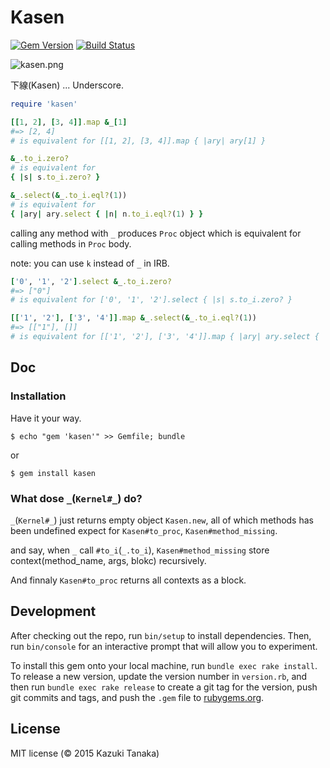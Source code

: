 # Kasen

[![Gem Version](https://badge.fury.io/rb/kasen.svg)](http://badge.fury.io/rb/kasen)
[![Build Status](https://travis-ci.org/gogotanaka/_.svg)](https://travis-ci.org/gogotanaka/_)

![kasen.png](https://qiita-image-store.s3.amazonaws.com/0/30440/7ac5c816-ad6d-dd62-1783-a2c435455fde.png)

下線(Kasen) ... Underscore.

```ruby
require 'kasen'

[[1, 2], [3, 4]].map &_[1]
#=> [2, 4]
# is equivalent for [[1, 2], [3, 4]].map { |ary| ary[1] }

&_.to_i.zero?
# is equivalent for
{ |s| s.to_i.zero? }

&_.select(&_.to_i.eql?(1))
# is equivalent for
{ |ary| ary.select { |n| n.to_i.eql?(1) } }
```

calling any method with `_` produces `Proc` object which is equivalent for calling methods in `Proc` body.

note: you can use `k` instead of `_` in IRB.

```ruby
['0', '1', '2'].select &_.to_i.zero?
#=> ["0"]
# is equivalent for ['0', '1', '2'].select { |s| s.to_i.zero? }

[['1', '2'], ['3', '4']].map &_.select(&_.to_i.eql?(1))
#=> [["1"], []]
# is equivalent for [['1', '2'], ['3', '4']].map { |ary| ary.select { |n| n.to_i.eql?(1) } }
```

## Doc

### Installation
Have it your way.

    $ echo "gem 'kasen'" >> Gemfile; bundle

or

    $ gem install kasen

### What dose `_`(`Kernel#_`) do?

`_`(`Kernel#_`) just returns empty object `Kasen.new`, all of which methods has been undefined expect for `Kasen#to_proc`, `Kasen#method_missing`.

and say, when `_` call `#to_i`(`_.to_i`), `Kasen#method_missing` store context(method_name, args, blokc) recursively.

And finnaly `Kasen#to_proc` returns all contexts as a block.

## Development

After checking out the repo, run `bin/setup` to install dependencies. Then, run `bin/console` for an interactive prompt that will allow you to experiment.

To install this gem onto your local machine, run `bundle exec rake install`. To release a new version, update the version number in `version.rb`, and then run `bundle exec rake release` to create a git tag for the version, push git commits and tags, and push the `.gem` file to [rubygems.org](https://rubygems.org).

## License

MIT license (© 2015 Kazuki Tanaka)
